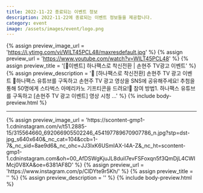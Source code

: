 ```yaml
---
title: 2022-11-22 종료되는 이벤트 정보
description: 2022-11-22에 종료되는 이벤트 정보들을 제공합니다.
category: event
image: /assets/images/event/logo.png
---
```

{% assign preview_image_url = 'https://i.ytimg.com/vi/WILT45PCL48/maxresdefault.jpg' %}
{% assign preview_url = 'https://www.youtube.com/watch?v=WILT45PCL48' %}
{% assign preview_title = '[🎉이벤트]  하나팩스로 착신전환   |   손현주 TV광고 이벤트' %}
{% assign preview_description = '🎁 [하나팩스로 착신전환] 손현주 TV 광고 이벤트 🎁하나팩스 유튜브를 구독하고 손현주 TV 광고 영상을 SNS에 공유해주세요! 추첨을 통해 50명에게 스타벅스 아메리카노 기프티콘을 드려요!📢 참여 방법1. 하나팩스 유튜브를 구독하고 [손현주 TV 광고 이벤트] 영상 시청  ...' %}
{% include body-preview.html %}
<hr>{% assign preview_image_url = 'https://scontent-gmp1-1.cdninstagram.com/v/t51.2885-15/315564660_692066905502246_454197789670907786_n.jpg?stp=dst-jpg_s640x640&amp;_nc_cat=104&amp;ccb=1-7&amp;_nc_sid=8ae9d6&amp;_nc_ohc=JJ3IxK6USmIAX-I4A-Z&amp;_nc_ht=scontent-gmp1-1.cdninstagram.com&amp;oh=00_AfDSWgKjuJL8duiI7evFSFoxqn5f3QmDjL4CWIMcj0V8XA&amp;oe=6381AF8D' %}
{% assign preview_url = 'https://www.instagram.com/p/ClDYte9r5Kh/' %}
{% assign preview_title = '' %}
{% assign preview_description = '' %}
{% include body-preview.html %}